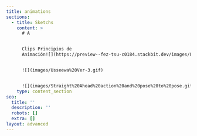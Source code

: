 ```yaml
---
title: animations
sections:
  - title: Sketchs
    content: >
      # A


      Clips Principios de
      Animación![](https://preview--fez-tsu-c0184.stackbit.dev/images/Usseewa%20Ver-3.gif)


      ![](images/Usseewa%20Ver-3.gif)


      ![](images/Straight%20Ahead%20action%20and%20pose%20to%20pose.gif)![](images/Roll%20Camera%20A50.gif)
    type: content_section
seo:
  title: ''
  description: ''
  robots: []
  extra: []
layout: advanced
---
```

